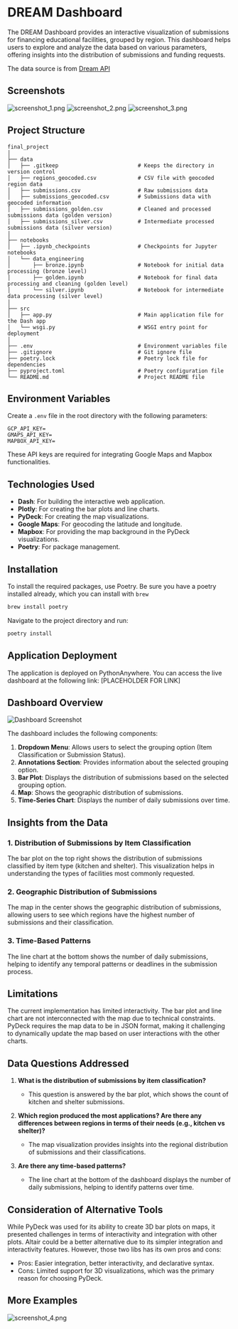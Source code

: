 # DREAM Dashboard

The DREAM Dashboard provides an interactive visualization of submissions for financing educational facilities, grouped by region. This dashboard helps users to explore and analyze the data based on various parameters, offering insights into the distribution of submissions and funding requests.

The data source is from [Dream API](https://dream.gov.ua/ua)

## Screenshots

![screenshot_1.png](images%2Fscreenshot_1.png)
![screenshot_2.png](images%2Fscreenshot_2.png)
![screenshot_3.png](images%2Fscreenshot_3.png)

## Project Structure

```plaintext
final_project
│
├── data
│   ├── .gitkeep                         # Keeps the directory in version control
│   ├── regions_geocoded.csv             # CSV file with geocoded region data
│   ├── submissions.csv                  # Raw submissions data
│   ├── submissions_geocoded.csv         # Submissions data with geocoded information
│   ├── submissions_golden.csv           # Cleaned and processed submissions data (golden version)
│   ├── submissions_silver.csv           # Intermediate processed submissions data (silver version)
│
├── notebooks
│   ├── .ipynb_checkpoints               # Checkpoints for Jupyter notebooks
│   └── data_engineering
│       ├── bronze.ipynb                 # Notebook for initial data processing (bronze level)
│       ├── golden.ipynb                 # Notebook for final data processing and cleaning (golden level)
│       └── silver.ipynb                 # Notebook for intermediate data processing (silver level)
│
├── src
│   ├── app.py                           # Main application file for the Dash app
│   └── wsgi.py                          # WSGI entry point for deployment
│
├── .env                                 # Environment variables file
├── .gitignore                           # Git ignore file
├── poetry.lock                          # Poetry lock file for dependencies
├── pyproject.toml                       # Poetry configuration file
└── README.md                            # Project README file
```

## Environment Variables

Create a `.env` file in the root directory with the following parameters:

```plaintext
GCP_API_KEY=
GMAPS_API_KEY=
MAPBOX_API_KEY=
```

These API keys are required for integrating Google Maps and Mapbox functionalities.

## Technologies Used

- **Dash**: For building the interactive web application.
- **Plotly**: For creating the bar plots and line charts.
- **PyDeck**: For creating the map visualizations.
- **Google Maps**: For geocoding the latitude and longitude.
- **Mapbox**: For providing the map background in the PyDeck visualizations.
- **Poetry**: For package management.

## Installation

To install the required packages, use Poetry. 
Be sure you have a poetry installed already, which you can install with `brew`
```bash
brew install poetry
```
Navigate to the project directory and run:
```bash
poetry install
```

## Application Deployment

The application is deployed on PythonAnywhere. You can access the live dashboard at the following link:
\[PLACEHOLDER FOR LINK\]

## Dashboard Overview

![Dashboard Screenshot](./images/screenshot_5.png)

The dashboard includes the following components:

1. **Dropdown Menu**: Allows users to select the grouping option (Item Classification or Submission Status).
2. **Annotations Section**: Provides information about the selected grouping option.
3. **Bar Plot**: Displays the distribution of submissions based on the selected grouping option.
4. **Map**: Shows the geographic distribution of submissions.
5. **Time-Series Chart**: Displays the number of daily submissions over time.

## Insights from the Data

### 1. Distribution of Submissions by Item Classification
The bar plot on the top right shows the distribution of submissions classified by item type (kitchen and shelter). This visualization helps in understanding the types of facilities most commonly requested.

### 2. Geographic Distribution of Submissions
The map in the center shows the geographic distribution of submissions, allowing users to see which regions have the highest number of submissions and their classification.

### 3. Time-Based Patterns
The line chart at the bottom shows the number of daily submissions, helping to identify any temporal patterns or deadlines in the submission process.

## Limitations

The current implementation has limited interactivity. The bar plot and line chart are not interconnected with the map due to technical constraints. PyDeck requires the map data to be in JSON format, making it challenging to dynamically update the map based on user interactions with the other charts.

## Data Questions Addressed

1. **What is the distribution of submissions by item classification?**
   - This question is answered by the bar plot, which shows the count of kitchen and shelter submissions.

2. **Which region produced the most applications? Are there any differences between regions in terms of their needs (e.g., kitchen vs shelter)?**
   - The map visualization provides insights into the regional distribution of submissions and their classifications.

3. **Are there any time-based patterns?**
   - The line chart at the bottom of the dashboard displays the number of daily submissions, helping to identify patterns over time.

## Consideration of Alternative Tools

While PyDeck was used for its ability to create 3D bar plots on maps, it presented challenges in terms of interactivity and integration with other plots. Altair could be a better alternative due to its simpler integration and interactivity features. However, those two libs has its own pros and cons:

- Pros: Easier integration, better interactivity, and declarative syntax.
- Cons: Limited support for 3D visualizations, which was the primary reason for choosing PyDeck.

## More Examples

![screenshot_4.png](images%2Fscreenshot_4.png)
